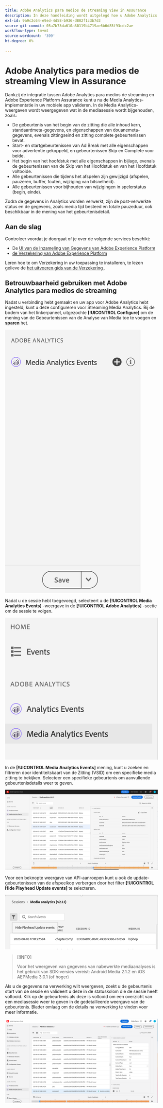 ```yaml
---
title: Adobe Analytics para medios de streaming View in Assurance
description: In deze handleiding wordt uitgelegd hoe u Adobe Analytics para medios de streaming kunt gebruiken met Adobe Experience Platform Assurance.
exl-id: 9a9c2c64-e9ed-4d58-b936-d802f1c3b7d3
source-git-commit: 05a7b73da610a30119b4719ae6b6d85f93cdc2ae
workflow-type: tm+mt
source-wordcount: '399'
ht-degree: 0%

---
```


# Adobe Analytics para medios de streaming View in Assurance

Dankzij de integratie tussen Adobe Analytics para medios de streaming en Adobe Experience Platform Assurance kunt u nu de Media Analytics-implementatie in uw mobiele app valideren. In de Media Analytics-weergaven wordt weergegeven wat in de mediasessie wordt bijgehouden, zoals:

- De gebeurtenis van het begin van de zitting die alle inhoud kern, standaardmeta-gegevens, en eigenschappen van douanemeta-gegevens, evenals zittingseind en zitting complete gebeurtenissen bevat.
- Start- en startgebeurtenissen van Ad Break met alle eigenschappen voor advertentie gekoppeld, en gebeurtenissen Skip en Complete voor beide.
- Het begin van het hoofdstuk met alle eigenschappen in bijlage, evenals de gebeurtenissen van de Skip van het Hoofdstuk en van het Hoofdstuk voltooide.
- Alle gebeurtenissen die tijdens het afspelen zijn gewijzigd (afspelen, pauzeren, buffer, fouten, wijziging van bitsnelheid).
- Alle gebeurtenissen voor bijhouden van wijzigingen in spelerstatus (begin, einde).

Zodra de gegevens in Analytics worden verwerkt, zijn de post-verwerkte status en de gegevens, zoals media tijd besteed en totale pauzeduur, ook beschikbaar in de mening van het gebeurtenisdetail.

## Aan de slag

Controleer voordat je doorgaat of je over de volgende services beschikt:

- De [ UI van de Inzameling van Gegevens van Adobe Experience Platform ](https://experience.adobe.com/#/data-collection/)
- [ de Verzekering van Adobe Experience Platform ](https://experience.adobe.com/assurance)

Leren hoe te om Verzekering in uw toepassing te installeren, te lezen gelieve de [ het uitvoeren gids van de Verzekering ](../tutorials/implement-assurance.md).

## Betrouwbaarheid gebruiken met Adobe Analytics para medios de streaming

Nadat u verbinding hebt gemaakt en uw app voor Adobe Analytics hebt ingesteld, kunt u deze configureren voor Streaming Media Analytics. Bij de bodem van het linkerpaneel, uitgezochte **[!UICONTROL Configure]** om de mening van de Gebeurtenissen van de Analyse van Media toe te voegen en **sparen** het.

![ vormen ](./images/adobe-analytics-streaming-media/configure.png)

Nadat u de sessie hebt toegevoegd, selecteert u de **[!UICONTROL Media Analytics Events]** -weergave in de **[!UICONTROL Adobe Analytics]** -sectie om de sessie te volgen.

![ Uitgezocht ](./images/adobe-analytics-streaming-media/select.png)

In de **[!UICONTROL Media Analytics Events]** mening, kunt u zoeken en filtreren door identiteitskaart van de Zitting (VSID) om een specifieke media zitting te bekijken. Selecteer een specifieke gebeurtenis om aanvullende gebeurtenisdetails weer te geven.

![ Gebeurtenissen van Media ](./images/adobe-analytics-streaming-media/media-events.png)

Voor een beknopte weergave van API-aanroepen kunt u ook de update-gebeurtenissen van de afspeelkop verbergen door het filter **[!UICONTROL Hide Playhead Update events]** te selecteren.

![ Huid Playhead ](./images/adobe-analytics-streaming-media/hide-playhead.png)

>[!INFO]
>
>Voor het weergeven van gegevens van nabewerkte mediaanalyses is het gebruik van SDK-versies vereist: Android Media 2.1.2 en iOS AEPMedia 3.0.1 (of hoger)

Als u de gegevens na verwerking wilt weergeven, zoekt u de gebeurtenis start van de sessie en valideert u deze in de statuskolom die de sessie heeft voltooid. Klik op de gebeurtenis als deze is voltooid om een overzicht van een mediasessie weer te geven in de gedetailleerde weergave van de gebeurtenis. Blader omlaag om de details na verwerking te vinden voor meer informatie.

![ Post-Verwerkte Mening ](./images/adobe-analytics-streaming-media/post-processed-view.png)
